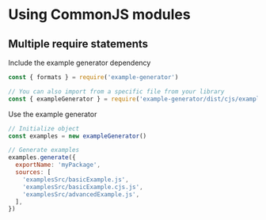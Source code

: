 # Using CommonJS modules

## Multiple require statements

Include the example generator dependency

```js
const { formats } = require('example-generator')

// You can also import from a specific file from your library
const { exampleGenerator } = require('example-generator/dist/cjs/exampleGenerator.js')
```

Use the example generator

```js
// Initialize object
const examples = new exampleGenerator()

// Generate examples
examples.generate({
  exportName: 'myPackage',
  sources: [
    'examplesSrc/basicExample.js',
    'examplesSrc/basicExample.cjs.js',
    'examplesSrc/advancedExample.js',
  ],
})
```

